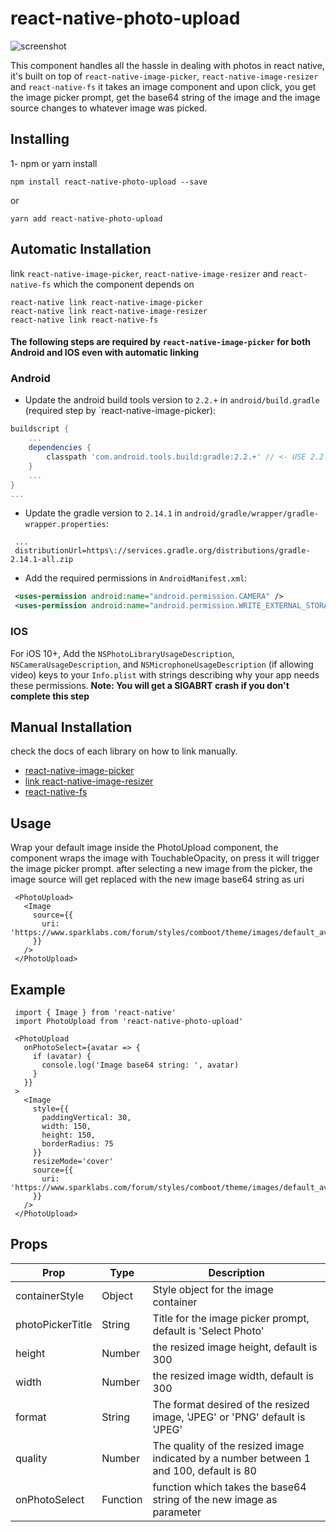 # react-native-photo-upload

![screenshot](http://g.recordit.co/egzm6lL96l.gif)

This component handles all the hassle in dealing with photos in react native, it's built on top of `react-native-image-picker`, `react-native-image-resizer` and `react-native-fs`
it takes an image component and upon click, you get the image picker prompt, get the base64 string of the image and the image source changes to whatever image was picked.

## Installing

1- npm or yarn install

```
npm install react-native-photo-upload --save
```
or
```
yarn add react-native-photo-upload
```
## Automatic Installation

link `react-native-image-picker`, `react-native-image-resizer` and `react-native-fs` which the component depends on
```
react-native link react-native-image-picker
react-native link react-native-image-resizer
react-native link react-native-fs
```
#### The following steps are required by `react-native-image-picker` for both Android and IOS even with automatic linking

### Android

* Update the android build tools version to `2.2.+` in `android/build.gradle` (required step by `react-native-image-picker):
```gradle
buildscript {
    ...
    dependencies {
        classpath 'com.android.tools.build:gradle:2.2.+' // <- USE 2.2.+ version
    }
    ...
}
...
``` 

* Update the gradle version to `2.14.1` in `android/gradle/wrapper/gradle-wrapper.properties`:
```
 ...
 distributionUrl=https\://services.gradle.org/distributions/gradle-2.14.1-all.zip
```

* Add the required permissions in `AndroidManifest.xml`:
```xml
 <uses-permission android:name="android.permission.CAMERA" />
 <uses-permission android:name="android.permission.WRITE_EXTERNAL_STORAGE"/>
```

### IOS
For iOS 10+, Add the `NSPhotoLibraryUsageDescription`, `NSCameraUsageDescription`, and `NSMicrophoneUsageDescription` (if allowing video) keys to your `Info.plist` with strings describing why your app needs these permissions. **Note: You will get a SIGABRT crash if you don't complete this step**

## Manual Installation

check the docs of each library on how to link manually.

* [react-native-image-picker](https://github.com/react-community/react-native-image-picker)
* [link react-native-image-resizer](https://github.com/bamlab/react-native-image-resizer)
* [react-native-fs](https://github.com/itinance/react-native-fs)

 ## Usage

 Wrap your default image inside the PhotoUpload component, the component wraps the image with TouchableOpacity, on press it will trigger the image picker prompt. after selecting a new image from the picker, the image source will get replaced with the new image base64 string as uri

 ```
  <PhotoUpload>
    <Image
      source={{
        uri: 'https://www.sparklabs.com/forum/styles/comboot/theme/images/default_avatar.jpg'
      }}
    />
  </PhotoUpload>
 ```

 ## Example

 ```
  import { Image } from 'react-native'
  import PhotoUpload from 'react-native-photo-upload'

  <PhotoUpload
    onPhotoSelect={avatar => {
      if (avatar) {
        console.log('Image base64 string: ', avatar)
      }
    }}
  >
    <Image
      style={{
        paddingVertical: 30,
        width: 150,
        height: 150,
        borderRadius: 75
      }}
      resizeMode='cover'
      source={{
        uri: 'https://www.sparklabs.com/forum/styles/comboot/theme/images/default_avatar.jpg'
      }}
    />
  </PhotoUpload>
 ```

 ## Props

 Prop | Type | Description
 -----|------|------------
 containerStyle | Object | Style object for the image container
 photoPickerTitle | String | Title for the image picker prompt, default is 'Select Photo'
 height | Number | the resized image height, default is 300
 width | Number | the resized image width, default is 300
 format | String | The format desired of the resized image, 'JPEG' or 'PNG' default is 'JPEG'
 quality | Number | The quality of the resized image indicated by a number between 1 and 100, default is 80
 onPhotoSelect | Function | function which takes the base64 string of the new image as parameter


